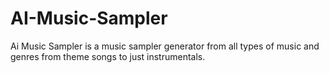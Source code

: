 # AI-Music-Sampler
Ai Music Sampler is a music sampler generator from all types of music and genres from theme songs to just instrumentals.
